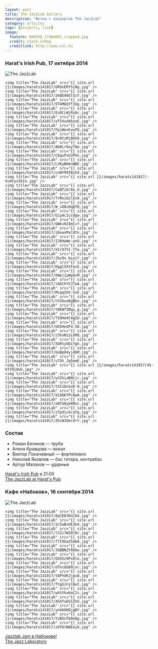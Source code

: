 ```yaml
---
layout: post
title: The JazzLab Gallery
description: "Фотки с концертов The JazzLab"
category: articles
tags: [projects, live]
image:
  feature: 604558_17484841_cropped.jpg
  credit: stock.xchng
  creditlink: http://www.sxc.hu
---
```


### Harat's Irish Pub, 17 октября 2014

<!-- https://github.com/ionelmc/jquery-gp-gallery -->
<div class="pictures">
	<img title="The JazzLab" src="{{ site.url }}/images/harats141017/etu_rB5o5G0.jpg" />

	<img title="The JazzLab" src="{{ site.url }}/images/harats141017/GRUnERYSiNg.jpg" />
	<img title="The JazzLab" src="{{ site.url }}/images/harats141017/2mQE40Gl5zY.jpg" />
	<img title="The JazzLab" src="{{ site.url }}/images/harats141017/5T4MGQ7fJUg.jpg" />
	<img title="The JazzLab" src="{{ site.url }}/images/harats141017/Es0CLWjRsAc.jpg" />
	<img title="The JazzLab" src="{{ site.url }}/images/harats141017/eT5XudXbzoE.jpg" />
	<img title="The JazzLab" src="{{ site.url }}/images/harats141017/FpjWoohvwTQ.jpg" />
	<img title="The JazzLab" src="{{ site.url }}/images/harats141017/9r0tzMiBXV8.jpg" />
	<img title="The JazzLab" src="{{ site.url }}/images/harats141017/Ab8LrOuyTQw.jpg" />
	<img title="The JazzLab" src="{{ site.url }}/images/harats141017/C6qxPvUJPkk.jpg" />
	<img title="The JazzLab" src="{{ site.url }}/images/harats141017/LYKyBKKnWBE.jpg" />
	<img title="The JazzLab" src="{{ site.url }}/images/harats141017/cnWY9938z54.jpg" />
	<img title="The JazzLab" src="{{ site.url }}/images/harats141017/-hudtyvIbIo.jpg" />
	<img title="The JazzLab" src="{{ site.url }}/images/harats141017/CwQTiDr8o_U.jpg" />
	<img title="The JazzLab" src="{{ site.url }}/images/harats141017/frMxi62lEn8.jpg" />
	<img title="The JazzLab" src="{{ site.url }}/images/harats141017/W_sO8cHqQfQ.jpg" />
	<img title="The JazzLab" src="{{ site.url }}/images/harats141017/G1yAc1ccdgw.jpg" />
	<img title="The JazzLab" src="{{ site.url }}/images/harats141017/GWksHJ4mCvY.jpg" />
	<img title="The JazzLab" src="{{ site.url }}/images/harats141017/i8vwxMxCdtk.jpg" />
	<img title="The JazzLab" src="{{ site.url }}/images/harats141017/IJ6HwWe-onU.jpg" />
	<img title="The JazzLab" src="{{ site.url }}/images/harats141017/XIrO75I-tTw.jpg" />
	<img title="The JazzLab" src="{{ site.url }}/images/harats141017/JbzOv_bLejY.jpg" />
	<img title="The JazzLab" src="{{ site.url }}/images/harats141017/KggC5XtFocE.jpg" />
	<img title="The JazzLab" src="{{ site.url }}/images/harats141017/kNpj1yWpGcM.jpg" />
	<img title="The JazzLab" src="{{ site.url }}/images/harats141017/lAbChY5JTwA.jpg" />
	<img title="The JazzLab" src="{{ site.url }}/images/harats141017/Msqq2mV-SxE.jpg" />
	<img title="The JazzLab" src="{{ site.url }}/images/harats141017/rCGbuoBgBbo.jpg" />
	<img title="The JazzLab" src="{{ site.url }}/images/harats141017/t8KWfINqu_g.jpg" />
	<img title="The JazzLab" src="{{ site.url }}/images/harats141017/TIOHe8t4gZU.jpg" />
	<img title="The JazzLab" src="{{ site.url }}/images/harats141017/UG5HodF4-I8.jpg" />
	<img title="The JazzLab" src="{{ site.url }}/images/harats141017/z3hoNi2LkMQ.jpg" />
	<img title="The JazzLab" src="{{ site.url }}/images/harats141017/XbRtyOOiYgk.jpg" />
	<img title="The JazzLab" src="{{ site.url }}/images/harats141017/UuBpD4yjdbM.jpg" />
	<img title="The JazzLab" src="{{ site.url }}/images/harats141017/v7Sh_Jq5emE.jpg" />
	<img title="The JazzLab" src="{{ site.url }}/images/harats141017/Vk-bTI0jOwU.jpg" />
	<img title="The JazzLab" src="{{ site.url }}/images/harats141017/wJIkiaBNtjc.jpg" />
	<img title="The JazzLab" src="{{ site.url }}/images/harats141017/tX51DoSoK-8.jpg" />
	<img title="The JazzLab" src="{{ site.url }}/images/harats141017/XibDKfPcQwA.jpg" />
	<img title="The JazzLab" src="{{ site.url }}/images/harats141017/xNTUOykKMxc.jpg" />
	<img title="The JazzLab" src="{{ site.url }}/images/harats141017/z7pdicGrafg.jpg" />
	<img title="The JazzLab" src="{{ site.url }}/images/harats141017/ZhcWJOmrdrY.jpg" />
</div>

### Состав

* Роман Беликов — труба
* Алена Кравцова — вокал
* Виктор Поначевный — фортепиано
* Николай Яковлев — бас гитара, контрабас
* Артур Малахов — ударные

[Harat's Irish Pub](http://geometria.ru/announcements/night-life/2014/10/17/344422) в 21:00  
[The JazzLab at Harat's Pub](http://vk.com/event78606098)  

### Кафе «Набоков», 16 сентября 2014

<!-- https://github.com/ionelmc/jquery-gp-gallery -->
<div class="pictures">
	<img title="The JazzLab" src="{{ site.url }}/images/harats141017/f-V_8V6af7A.jpg" />

	<img title="The JazzLab" src="{{ site.url }}/images/harats141017/0qtE6YDnC64.jpg" />
	<img title="The JazzLab" src="{{ site.url }}/images/harats141017/2c5wBxUE3k4.jpg" />
	<img title="The JazzLab" src="{{ site.url }}/images/harats141017/7J2i7WS0lRc.jpg" />
	<img title="The JazzLab" src="{{ site.url }}/images/harats141017/f7I9GaZ54b8.jpg" />
	<img title="The JazzLab" src="{{ site.url }}/images/harats141017/JGBBN2Y86bw.jpg" />
	<img title="The JazzLab" src="{{ site.url }}/images/harats141017/O2U5z9Px8lo.jpg" />
	<img title="The JazzLab" src="{{ site.url }}/images/harats141017/oTncGb09jvc.jpg" />
	<img title="The JazzLab" src="{{ site.url }}/images/harats141017/tAPhUKJjpu0.jpg" />
	<img title="The JazzLab" src="{{ site.url }}/images/harats141017/TtgGihjC6eI.jpg" />
	<img title="The JazzLab" src="{{ site.url }}/images/harats141017/whSYhvHaCIs.jpg" />
	<img title="The JazzLab" src="{{ site.url }}/images/harats141017/XGXfuEU1ZVU.jpg" />
	<img title="The JazzLab" src="{{ site.url }}/images/harats141017/ynkK9HOjgBY.jpg" />
	<img title="The JazzLab" src="{{ site.url }}/images/harats141017/YzB5nTb0eQg.jpg" />
	<img title="The JazzLab" src="{{ site.url }}/images/harats141017/z0YDrWAEejU.jpg" />
</div>

[Jazzlab Jam в Набокове!](http://vk.com/jazzlab1609jam)  
[The Jazz Laboratory](http://www.jazzlaboratory.ru)  
